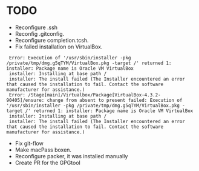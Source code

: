 # TODO
 - Reconfigure .ssh
 - Reconfig .gitconfig.
 - Reconfigure  completion.tcsh.
 - Fix failed installation on VirtualBox. 

```
 Error: Execution of '/usr/sbin/installer -pkg /private/tmp/dmg.g5qTYM/VirtualBox.pkg -target /' returned 1: installer: Package name is Oracle VM VirtualBox
 installer: Installing at base path /
 installer: The install failed (The Installer encountered an error that caused the installation to fail. Contact the software manufacturer for assistance.)
 Error: /Stage[main]/Virtualbox/Package[VirtualBox-4.3.2-90405]/ensure: change from absent to present failed: Execution of '/usr/sbin/installer -pkg /private/tmp/dmg.g5qTYM/VirtualBox.pkg -target /' returned 1: installer: Package name is Oracle VM VirtualBox
 installer: Installing at base path /
 installer: The install failed (The Installer encountered an error that caused the installation to fail. Contact the software manufacturer for assistance.)
```

 - Fix git-flow
 - Make macPass boxen.
 - Reconfigure packer, it was installed manually
 - Create PR for the GPGtool